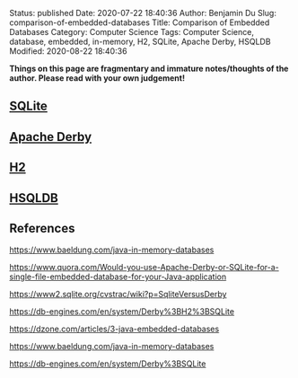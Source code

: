 Status: published
Date: 2020-07-22 18:40:36
Author: Benjamin Du
Slug: comparison-of-embedded-databases
Title: Comparison of Embedded Databases
Category: Computer Science
Tags: Computer Science, database, embedded, in-memory, H2, SQLite, Apache Derby, HSQLDB
Modified: 2020-08-22 18:40:36

**Things on this page are fragmentary and immature notes/thoughts of the author. Please read with your own judgement!**

## [SQLite](https://www.sqlite.org/index.html)

## [Apache Derby](https://db.apache.org/derby/)

## [H2](http://www.h2database.com/html/main.html)

## [HSQLDB](https://github.com/ryenus/hsqldb)

## References

https://www.baeldung.com/java-in-memory-databases

https://www.quora.com/Would-you-use-Apache-Derby-or-SQLite-for-a-single-file-embedded-database-for-your-Java-application

https://www2.sqlite.org/cvstrac/wiki?p=SqliteVersusDerby

https://db-engines.com/en/system/Derby%3BH2%3BSQLite

https://dzone.com/articles/3-java-embedded-databases

https://www.baeldung.com/java-in-memory-databases

https://db-engines.com/en/system/Derby%3BSQLite

